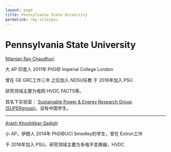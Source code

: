 ```yaml
---
layout: page
title: Pennsylvania State University
permalink: /my-site/psu
---
```

# Pennsylvania State University

[Nilanjan Ray Chaudhuri](https://www.eecs.psu.edu/departments/directory-detail-g.aspx?q=nuc88)

大 AP 印度人 2011年 PhD@ Imperial College London

曾在 GE GRC工作三年 之后加入 NDSU任教 于 2016年加入 PSU

研究领域主要为电网 HVDC FACTS等。

其名下实验室： [Sustainable Power & Energy Research Group (SUPERgroup)](https://sites.psu.edu/nilanjan/)。没有中国学生。

---

[Arash Khoshkbar-Sadigh](https://www.eecs.psu.edu/departments/directory-detail-g.aspx?q=kzs1012)

小 AP，伊朗人 2014年 PhD@UCI Smedley的学生，曾在 Extron工作

于 2018年加入 PSU。研究领域主要为多电平变换器，HVDC

